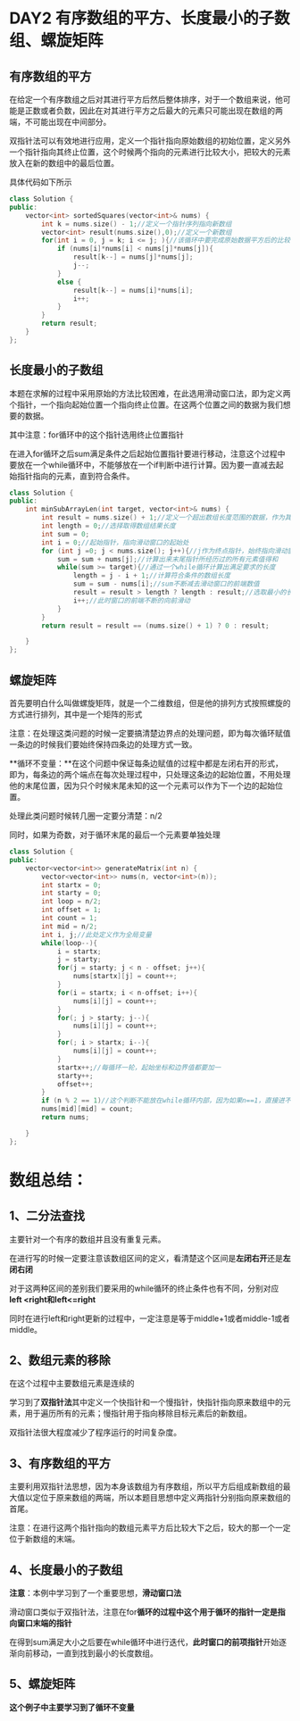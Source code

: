 # DAY2 有序数组的平方、长度最小的子数组、螺旋矩阵

## 有序数组的平方

在给定一个有序数组之后对其进行平方后然后整体排序，对于一个数组来说，他可能是正数或者负数，因此在对其进行平方之后最大的元素只可能出现在数组的两端，不可能出现在中间部分。

双指针法可以有效地进行应用，定义一个指针指向原始数组的初始位置，定义另外一个指针指向其终止位置，这个时候两个指向的元素进行比较大小，把较大的元素放入在新的数组中的最后位置。

具体代码如下所示

```c++
class Solution {
public:
    vector<int> sortedSquares(vector<int>& nums) {
        int k = nums.size() - 1;//定义一个指针序列指向新数组
        vector<int> result(nums.size(),0);//定义一个新数组
        for(int i = 0, j = k; i <= j; ){//该循环中要完成原始数据平方后的比较，i和j分别作为两个指针指向原始数组的起始位置和终止位置（注意，这个循环的使用只用到了两个后便必须加冒号）
            if (nums[i]*nums[i] < nums[j]*nums[j]){
                result[k--] = nums[j]*nums[j];
                j--;
            }
            else {
                result[k--] = nums[i]*nums[i];
                i++; 
            }
        }
        return result;
    }
};
```

## 长度最小的子数组

本题在求解的过程中采用原始的方法比较困难，在此选用滑动窗口法，即为定义两个指针，一个指向起始位置一个指向终止位置。在这两个位置之间的数据为我们想要的数据。

其中注意：for循环中的这个指针选用终止位置指针

​					在进入for循环之后sum满足条件之后起始位置指针要进行移动，注意这个过程中要放在一个while循环中，不能够放在一个if判断中进行计算。因为要一直减去起始指针指向的元素，直到符合条件。

```c++
class Solution {
public:
    int minSubArrayLen(int target, vector<int>& nums) {
        int result = nums.size() + 1;//定义一个超出数组长度范围的数据，作为其初始长度大小（已开始直接选取数组长度作为初始值的时候，在最短子数组正好是原来的数组长度时，返回结果有误）
        int length = 0;//选择取得数组结果长度
        int sum = 0;
        int i = 0;//起始指针，指向滑动窗口的起始处
        for (int j =0; j < nums.size(); j++){//j作为终点指针，始终指向滑动窗口的末尾处，在这个循环过程中直接把末尾指针一直循环到原来数组最后停止
            sum = sum + nums[j];//计算出来末尾指针所经历过的所有元素值得和
            while(sum >= target){//通过一个while循环计算出满足要求的长度
                length = j - i + 1;//计算符合条件的数组长度
                sum = sum - nums[i];//sum不断减去滑动窗口的前端数值
                result = result > length ? length : result;//选取最小的长度
                i++;//此时窗口的前端不断的向前滑动
            }
        }
        return result = result == (nums.size() + 1) ? 0 : result;

    }
}; 
```

## 螺旋矩阵

首先要明白什么叫做螺旋矩阵，就是一个二维数组，但是他的排列方式按照螺旋的方式进行排列，其中是一个矩阵的形式

注意：在处理这类问题的时候一定要搞清楚边界点的处理问题，即为每次循环赋值一条边的时候我们要始终保持四条边的处理方式一致。

**循环不变量：**在这个问题中保证每条边赋值的过程中都是左闭右开的形式，即为，每条边的两个端点在每次处理过程中，只处理这条边的起始位置，不用处理他的末尾位置，因为只个时候末尾未知的这一个元素可以作为下一个边的起始位置。

处理此类问题时候转几圈一定要分清楚：n/2

同时，如果为奇数，对于循环末尾的最后一个元素要单独处理

```c++
class Solution {
public:
    vector<vector<int>> generateMatrix(int n) {
        vector<vector<int>> nums(n, vector<int>(n));
        int startx = 0;
        int starty = 0;
        int loop = n/2;
        int offset = 1;
        int count = 1;
        int mid = n/2;
        int i, j;//此处定义作为全局变量
        while(loop--){
            i = startx;
            j = starty;
            for(j = starty; j < n - offset; j++){
                nums[startx][j] = count++;
            }
            for(i = startx; i < n-offset; i++){
                nums[i][j] = count++;
            }
            for(; j > starty; j--){
                nums[i][j] = count++;
            }
            for(; i > startx; i--){
                nums[i][j] = count++;
            }
            startx++;//每循环一轮，起始坐标和边界值都要加一
            starty++;
            offset++;
        }
        if (n % 2 == 1)//这个判断不能放在while循环内部，因为如果n==1，直接进不去这个循环，所以没办法对其赋值
        nums[mid][mid] = count;
        return nums;

    }
};
```

# 数组总结：

## 1、二分法查找

主要针对一个有序的数组并且没有重复元素。

在进行写的时候一定要注意该数组区间的定义，看清楚这个区间是**左闭右开**还是**左闭右闭**

对于这两种区间的差别我们要采用的while循环的终止条件也有不同，分别对应**left <right和left<=right**

同时在进行left和right更新的过程中，一定注意是等于middle+1或者middle-1或者middle。

## 2、数组元素的移除

在这个过程中主要数组元素是连续的

学习到了**双指针法**其中定义一个快指针和一个慢指针，快指针指向原来数组中的元素，用于遍历所有的元素；慢指针用于指向移除目标元素后的新数组。

双指针法很大程度减少了程序运行的时间复杂度。

## 3、有序数组的平方

主要利用双指针法思想，因为本身该数组为有序数组，所以平方后组成新数组的最大值以定位于原来数组的两端，所以本题目思想中定义两指针分别指向原来数组的首尾。

注意：在进行这两个指针指向的数组元素平方后比较大下之后，较大的那一个一定位于新数组的末端。

## 4、长度最小的子数组

**注意**：本例中学习到了一个重要思想，**滑动窗口法**

滑动窗口类似于双指针法，注意在for**循环的过程中这个用于循环的指针一定是指向窗口末端的指针**

在得到sum满足大小之后要在while循环中进行迭代，**此时窗口的前项指针**开始逐渐向前移动，一直到找到最小的长度数组。

## 5、螺旋矩阵

**这个例子中主要学习到了循环不变量**